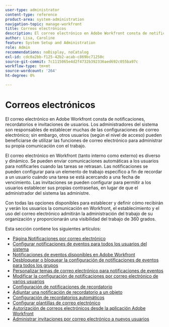 ```yaml
---
user-type: administrator
content-type: reference
product-area: system-administration
navigation-topic: manage-workfront
title: Correos electrónicos
description: El correo electrónico en Adobe Workfront consta de notificaciones, recordatorios e invitaciones de usuarios. Los administradores del sistema son responsables de establecer muchas de las configuraciones de correo electrónico; sin embargo, otros usuarios (según el nivel de acceso) pueden beneficiarse de utilizar las funciones de correo electrónico para administrar su propia comunicación con el trabajo.
author: Lisa, Caroline
feature: System Setup and Administration
role: Admin
recommendations: noDisplay, noCatalog
exl-id: cdc0a2bb-f125-42b2-acab-c869bc71250c
source-git-commit: 7c1115065e4d2f4732b392336aed692c055ba97c
workflow-type: tm+mt
source-wordcount: '264'
ht-degree: 0%

---
```


# Correos electrónicos

El correo electrónico en Adobe Workfront consta de notificaciones, recordatorios e invitaciones de usuarios. Los administradores del sistema son responsables de establecer muchas de las configuraciones de correo electrónico; sin embargo, otros usuarios (según el nivel de acceso) pueden beneficiarse de utilizar las funciones de correo electrónico para administrar su propia comunicación con el trabajo.

El correo electrónico en Workfront (tanto interno como externo) es diverso y dinámico. Se pueden enviar comunicaciones automáticas a los usuarios para notificarles cuando las tareas se retrasan. Las notificaciones se pueden configurar para un elemento de trabajo específico a fin de recordar a un usuario cuándo una tarea se está acercando a una fecha de vencimiento. Las invitaciones se pueden configurar para permitir a los usuarios establecer sus propias contraseñas, en lugar de que el administrador del sistema las administre.

Con todas las opciones disponibles para establecer y definir cómo recibirán y verán los usuarios la comunicación en Workfront, el establecimiento y el uso del correo electrónico admitirán la administración del trabajo de su organización y proporcionarán una visibilidad del trabajo de 360 grados.

Esta sección contiene los siguientes artículos:

* [Página Notificaciones por correo electrónico](../../../administration-and-setup/manage-workfront/emails/email-notifications-page.md)
* [Configurar notificaciones de eventos para todos los usuarios del sistema](../../../administration-and-setup/manage-workfront/emails/configure-event-notifications-for-everyone-in-the-system.md)
* [Notificaciones de eventos disponibles en Adobe Workfront](../../../administration-and-setup/manage-workfront/emails/event-notifications-available-in-wf.md)
* [Desbloquear o bloquear la configuración de notificaciones de eventos para todos los grupos](../../../administration-and-setup/manage-workfront/emails/unlock-configuration-of-event-notifications-for-groups.md)
* [Personalizar temas de correo electrónico para notificaciones de eventos](../../../administration-and-setup/manage-workfront/emails/custom-email-subjects-event-notification.md)
* [Modificar la configuración de notificaciones por correo electrónico de varios usuarios](../../../administration-and-setup/manage-workfront/emails/modify-email-notification-settings-user-profiles.md)
* [Configuración de notificaciones de recordatorio](../../../administration-and-setup/manage-workfront/emails/set-up-reminder-notifications.md)
* [Adjuntar una notificación de recordatorio a un objeto](../../../workfront-basics/using-notifications/attach-reminder-notification-object.md)
* [Configuración de recordatorios automáticos](../../../administration-and-setup/manage-workfront/emails/setting-up-automatic-reminders.md)
* [Configurar plantillas de correo electrónico](../../../administration-and-setup/manage-workfront/emails/configure-email-templates.md)
* [Autorización de correos electrónicos desde la aplicación Adobe Workfront](../../../administration-and-setup/manage-workfront/emails/allow-emails-from-wf-app.md)
* [Administrar invitaciones por correo electrónico a nuevos usuarios](../../../administration-and-setup/manage-workfront/emails/manage-email-invitations.md)
